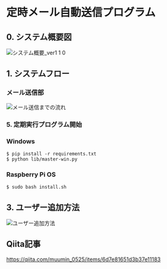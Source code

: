 # 定時メール自動送信プログラム
## 0. システム概要図
![システム概要_ver1 1 0](https://github.com/haradakaito/Automatic_Email_Sending/assets/75819611/5c1dc72e-51ff-4c23-b7ef-180dad5381ed)


## 1. システムフロー

### メール送信部
![メール送信までの流れ](https://github.com/haradakaito/Automatic_Email_Sending/assets/75819611/5f38612f-2aef-4e33-9018-481312066f3c)

### 5. 定期実行プログラム開始
###  Windows
```
$ pip install -r requirements.txt
$ python lib/master-win.py
```
### Raspberry Pi OS
```
$ sudo bash install.sh
```

## 3. ユーザー追加方法
![ユーザー追加方法](https://github.com/haradakaito/Automatic_Email_Sending/assets/75819611/2e5bba75-fbf8-439d-8d94-368556518977)

## Qiita記事
https://qiita.com/muumin_0525/items/6d7e81651d3b37e11183
